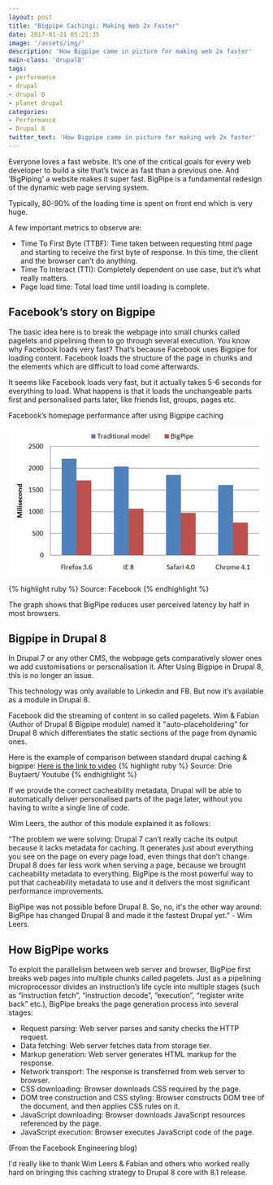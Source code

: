 ```yaml
---
layout: post
title: "Bigpipe Cachingi: Making Web 2x Faster"
date: 2017-01-21 05:21:35
image: '/assets/img/'
description: 'How Bigpipe came in picture for making web 2x faster'
main-class: 'drupal8'
tags:
- performance
- drupal
- drupal 8
- planet drupal
categories:
- Performance
- Drupal 8
twitter_text: 'How Bigpipe came in picture for making web 2x faster'
---
```


Everyone loves a fast website. It’s one of the critical goals for every web developer to build a site that’s twice as fast than a previous one. And ‘BigPiping’ a website makes it super fast. BigPipe is a fundamental redesign of the dynamic web page serving system.

Typically, 80-90% of the loading time is spent on front end which is very huge.

A few important metrics to observe are:
- Time To First Byte (TTBF): Time taken between requesting html page and starting to receive the first byte of response. In this time, the client and the browser can’t do anything.
- Time To Interact (TTI): Completely dependent on use case, but it’s what really matters.
- Page load time: Total load time until loading is complete.

## Facebook’s story on Bigpipe
The basic idea here is to break the webpage into small chunks called pagelets and pipelining them to go through several execution. You know why Facebook loads very fast? That’s because Facebook uses Bigpipe for loading content. Facebook loads the structure of the page in chunks and the elements which are difficult to load come afterwards.

It seems like Facebook loads very fast, but it actually takes 5-6 seconds for everything to load. What happens is that it loads the unchangeable parts first and personalised parts later, like friends list, groups, pages etc.

Facebook’s homepage performance after using Bigpipe caching

![Bigpipe rating chart](/assets/img/2016-04-21-bigpipe-caching-making-webx-faster/bigpipe-chart.jpg)

{% highlight ruby %}
Source: Facebook
{% endhighlight %}

The graph shows that BigPipe reduces user perceived latency by half in most browsers.

## Bigpipe in Drupal 8
In Drupal 7 or any other CMS, the webpage gets comparatively slower ones we add customisations or personalisation it. After Using Bigpipe in Drupal 8, this is no longer an issue.

This technology was only available to Linkedin and FB. But now it’s available as a module in Drupal 8.

Facebook did the streaming of content in so called pagelets. Wim & Fabian (Author of Drupal 8 Bigpipe module) named it "auto-placeholdering” for Drupal 8 which differentiates the static sections of the page from dynamic ones.

Here is the example of comparison between standard drupal caching & bigpipe:
[Here is the link to video][bigpipe-youtube-video]
{% highlight ruby %}
Source: Drie Buytaert/ Youtube
{% endhighlight %}

If we provide the correct cacheability metadata, Drupal will be able to automatically deliver personalised parts of the page later, without you having to write a single line of code.

Wim Leers, the author of this module explained it as follows:

 “The problem we were solving: Drupal 7 can’t really cache its output because it lacks metadata for caching. It generates just about everything you see on the page on every page load, even things that don’t change. Drupal 8 does far less work when serving a page, because we brought cacheability metadata to everything. BigPipe is the most powerful way to put that cacheability metadata to use and it delivers the most significant performance improvements.

BigPipe was not possible before Drupal 8. So, no, it's the other way around: BigPipe has changed Drupal 8 and made it the fastest Drupal yet.” - Wim Leers.

## How BigPipe works

To exploit the parallelism between web server and browser, BigPipe first breaks web pages into multiple chunks called pagelets. Just as a pipelining microprocessor divides an instruction’s life cycle into multiple stages (such as “instruction fetch”, “instruction decode”, “execution”, “register write back” etc.), BigPipe breaks the page generation process into several stages:

- Request parsing: Web server parses and sanity checks the HTTP request.
- Data fetching: Web server fetches data from storage tier.
- Markup generation: Web server generates HTML markup for the response.
- Network transport: The response is transferred from web server to browser.
- CSS downloading: Browser downloads CSS required by the page.
- DOM tree construction and CSS styling: Browser constructs DOM tree of the document, and then applies CSS rules on it.
- JavaScript downloading: Browser downloads JavaScript resources referenced by the page.
- JavaScript execution: Browser executes JavaScript code of the page.

(From the Facebook Engineering blog)

I'd really like to thank Wim Leers & Fabian and others who worked really hard on bringing this caching strategy to Drupal 8 core with 8.1 release.

[bigpipe-youtube-video]: https://youtu.be/JwzX0Qv6u3A
